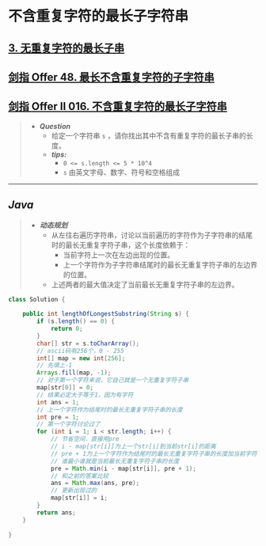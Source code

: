 # 不含重复字符的最长子字符串

## [3. 无重复字符的最长子串](https://leetcode.cn/problems/longest-substring-without-repeating-characters/)

## [剑指 Offer 48. 最长不含重复字符的子字符串](https://leetcode.cn/problems/zui-chang-bu-han-zhong-fu-zi-fu-de-zi-zi-fu-chuan-lcof/)

## [剑指 Offer II 016. 不含重复字符的最长子字符串](https://leetcode.cn/problems/wtcaE1/)

> - ***Question***
>   - 给定一个字符串 `s` ，请你找出其中不含有重复字符的最长子串的长度。
>   - ***tips:***
>     - `0 <= s.length <= 5 * 10^4`
>     - `s` 由英文字母、数字、符号和空格组成

---

## *Java*

> - ***动态规划***
>   - 从左往右遍历字符串，讨论以当前遍历的字符作为子字符串的结尾时的最长无重复字符子串，这个长度依赖于：
>     - 当前字符上一次在左边出现的位置。
>     - 上一个字符作为子字符串结尾时的最长无重复字符子串的左边界的位置。
>   - 上述两者的最大值决定了当前最长无重复字符子串的左边界。

```java
class Solution {
    
    public int lengthOfLongestSubstring(String s) {
        if (s.length() == 0) {
            return 0;
        }
        char[] str = s.toCharArray();
        // ascii码有256个，0 - 255
        int[] map = new int[256];
        // 先填上-1
        Arrays.fill(map, -1);
        // 对于第一个字符来说，它自己就是一个无重复字符子串
        map[str[0]] = 0;
        // 结果必定大于等于1，因为有字符
        int ans = 1;
        // 上一个字符作为结尾时的最长无重复字符子串的长度
        int pre = 1;
        // 第一个字符讨论过了
        for (int i = 1; i < str.length; i++) {
            // 节省空间，直接用pre
            // i - map[str[i]]为上一个str[i]到当前str[i]的距离
            // pre + 1为上一个字符作为结尾时的最长无重复字符子串的长度加当前字符
            // 谁最小谁就是当前最长无重复字符子串的长度
            pre = Math.min(i - map[str[i]], pre + 1);
            // 和之前的答案比较
            ans = Math.max(ans, pre);
            // 更新出现过的
            map[str[i]] = i;
        }
        return ans;
    }
    
}
```
